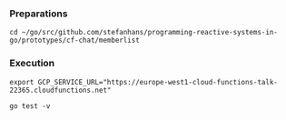### Preparations

```
cd ~/go/src/github.com/stefanhans/programming-reactive-systems-in-go/prototypes/cf-chat/memberlist
```

### Execution

```
export GCP_SERVICE_URL="https://europe-west1-cloud-functions-talk-22365.cloudfunctions.net"

go test -v
```